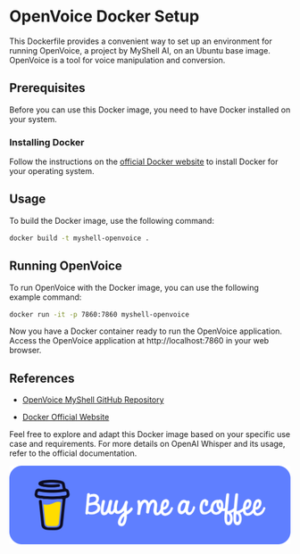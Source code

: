 # OpenVoice Docker Setup

This Dockerfile provides a convenient way to set up an environment for running OpenVoice, a project by MyShell AI, on an Ubuntu base image. OpenVoice is a tool for voice manipulation and conversion.

## Prerequisites

Before you can use this Docker image, you need to have Docker installed on your system.

### Installing Docker

Follow the instructions on the [official Docker website](https://docs.docker.com/get-docker/) to install Docker for your operating system.

## Usage
To build the Docker image, use the following command:

```bash
docker build -t myshell-openvoice .
```

## Running OpenVoice
To run OpenVoice with the Docker image, you can use the following example command:

```bash
docker run -it -p 7860:7860 myshell-openvoice
```

Now you have a Docker container ready to run the OpenVoice application. Access the OpenVoice application at http://localhost:7860 in your web browser.


## References
- [OpenVoice MyShell GitHub Repository](https://github.com/myshell-ai/OpenVoice)

- [Docker Official Website](https://docs.docker.com/get-docker/)

Feel free to explore and adapt this Docker image based on your specific use case and requirements. For more details on OpenAI Whisper and its usage, refer to the official documentation.

[!["Buy Me A Coffee"](.github/workflows/blue-button.png)](https://www.buymeacoffee.com/manzolo)
